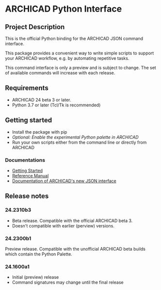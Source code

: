 # ARCHICAD Python Interface

## Project Description

This is the official Python binding for the ARCHICAD JSON command interface.

This package provides a convenient way to write simple scripts to support your ARCHICAD workflow, e.g. by automating repetitive tasks.

This command interface is only a preview and is subject to change.
The set of available commands will increase with each release.

## Requirements

* ARCHICAD 24 beta 3 or later.
* Python 3.7 or later (Tcl/Tk is recommended)

## Getting started

* Install the package with pip
* *Optional: Enable the experimental Python palette in ARCHICAD*
* Run your own scripts either from the command line or directly from ARCHICAD

### Documentations

* [Getting Started](https://graphisoft.atlassian.net/wiki/spaces/AC24/pages/4390913/JSON%2BPython%2BAPI%2Bfor%2BARCHICAD)
* [Reference Manual](https://archicadapi.graphisoft.com/archicadPythonPackage)
* [Documentation of ARCHICAD's new JSON interface](https://archicadapi.graphisoft.com/JSONInterfaceDocumentation/#Introduction)

## Release notes

### 24.2310b3

* Beta release. Compatible with the official ARCHICAD beta 3.
* Doesn't compatible with earlier (perview) versions.


### 24.2300b1

Preview release. Compatible with the unofficial ARCHICAD beta builds which contain the Python Palette.

### 24.1600a1

* Initial (preview) release
* Command signatures may change until the final release
